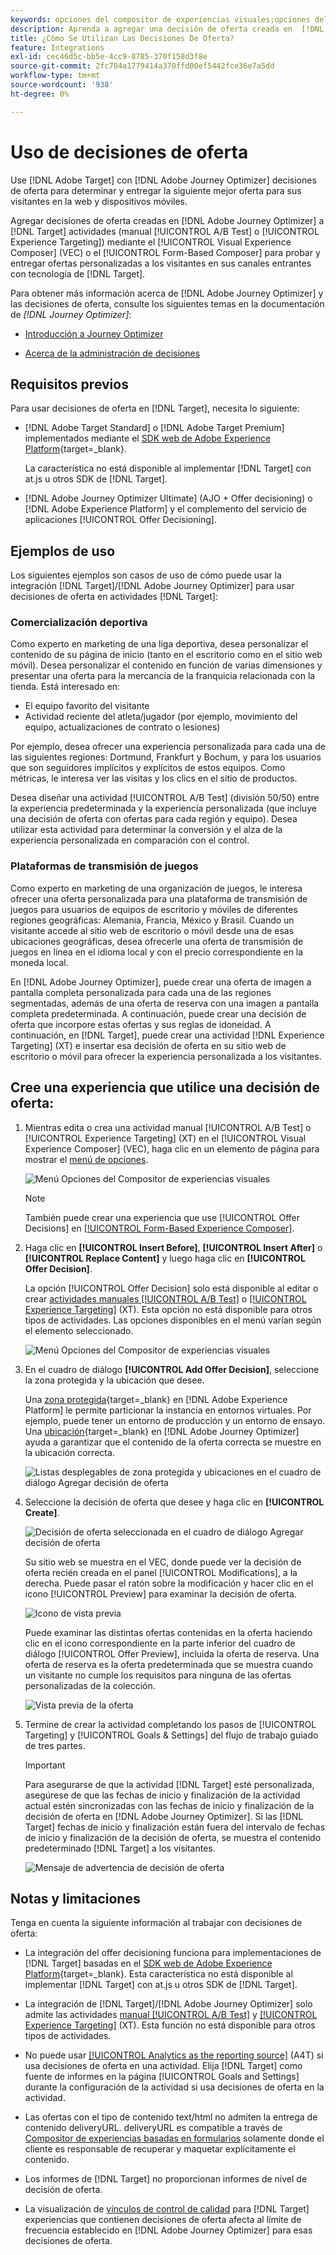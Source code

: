 ```yaml
---
keywords: opciones del compositor de experiencias visuales;opciones del compositor de experiencias;opciones de experiencia;decisión de oferta;offer decisioning;ajo;optimizador de recorridos
description: Aprenda a agregar una decisión de oferta creada en  [!DNL Adobe Journey Optimizer]  a una actividad.
title: ¿Cómo Se Utilizan Las Decisiones De Oferta?
feature: Integrations
exl-id: cec46d5c-bb5e-4cc9-8785-370f158d3f8e
source-git-commit: 2fc704a1779414a370ffd00ef5442fce36e7a5dd
workflow-type: tm+mt
source-wordcount: '938'
ht-degree: 0%

---
```


# Uso de decisiones de oferta

Use [!DNL Adobe Target] con [!DNL Adobe Journey Optimizer] decisiones de oferta para determinar y entregar la siguiente mejor oferta para sus visitantes en la web y dispositivos móviles.

Agregar decisiones de oferta creadas en [!DNL Adobe Journey Optimizer] a [!DNL Target] actividades (manual [!UICONTROL A/B Test] o [!UICONTROL Experience Targeting]) mediante el [!UICONTROL Visual Experience Composer] (VEC) o el [!UICONTROL Form-Based Composer] para probar y entregar ofertas personalizadas a los visitantes en sus canales entrantes con tecnología de [!DNL Target].

Para obtener más información acerca de [!DNL Adobe Journey Optimizer] y las decisiones de oferta, consulte los siguientes temas en la documentación de *[!DNL Journey Optimizer]*:

* [Introducción a Journey Optimizer](https://experienceleague.adobe.com/docs/journey-optimizer/using/get-started/get-started.html)

* [Acerca de la administración de decisiones](https://experienceleague.adobe.com/docs/journey-optimizer/using/offer-decisioning/get-started-decision/starting-offer-decisioning.html?lang=es)

## Requisitos previos  

Para usar decisiones de oferta en [!DNL Target], necesita lo siguiente:

* [!DNL Adobe Target Standard] o [!DNL Adobe Target Premium] implementados mediante el [SDK web de Adobe Experience Platform](https://experienceleague.adobe.com/docs/target-dev/developer/client-side/aep-web-sdk.html?lang=es){target=_blank}.

  La característica no está disponible al implementar [!DNL Target] con at.js u otros SDK de [!DNL Target].

* [!DNL Adobe Journey Optimizer Ultimate] (AJO + Offer decisioning) o [!DNL Adobe Experience Platform] y el complemento del servicio de aplicaciones [!UICONTROL Offer Decisioning].

## Ejemplos de uso

Los siguientes ejemplos son casos de uso de cómo puede usar la integración [!DNL Target]/[!DNL Adobe Journey Optimizer] para usar decisiones de oferta en actividades [!DNL Target]:

### Comercialización deportiva

Como experto en marketing de una liga deportiva, desea personalizar el contenido de su página de inicio (tanto en el escritorio como en el sitio web móvil). Desea personalizar el contenido en función de varias dimensiones y presentar una oferta para la mercancía de la franquicia relacionada con la tienda. Está interesado en:

* El equipo favorito del visitante
* Actividad reciente del atleta/jugador (por ejemplo, movimiento del equipo, actualizaciones de contrato o lesiones)

Por ejemplo, desea ofrecer una experiencia personalizada para cada una de las siguientes regiones: Dortmund, Frankfurt y Bochum, y para los usuarios que son seguidores implícitos y explícitos de estos equipos. Como métricas, le interesa ver las visitas y los clics en el sitio de productos.

Desea diseñar una actividad [!UICONTROL A/B Test] (división 50/50) entre la experiencia predeterminada y la experiencia personalizada (que incluye una decisión de oferta con ofertas para cada región y equipo). Desea utilizar esta actividad para determinar la conversión y el alza de la experiencia personalizada en comparación con el control.

### Plataformas de transmisión de juegos

Como experto en marketing de una organización de juegos, le interesa ofrecer una oferta personalizada para una plataforma de transmisión de juegos para usuarios de equipos de escritorio y móviles de diferentes regiones geográficas: Alemania, Francia, México y Brasil. Cuando un visitante accede al sitio web de escritorio o móvil desde una de esas ubicaciones geográficas, desea ofrecerle una oferta de transmisión de juegos en línea en el idioma local y con el precio correspondiente en la moneda local.

En [!DNL Adobe Journey Optimizer], puede crear una oferta de imagen a pantalla completa personalizada para cada una de las regiones segmentadas, además de una oferta de reserva con una imagen a pantalla completa predeterminada. A continuación, puede crear una decisión de oferta que incorpore estas ofertas y sus reglas de idoneidad. A continuación, en [!DNL Target], puede crear una actividad [!DNL Experience Targeting] (XT) e insertar esa decisión de oferta en su sitio web de escritorio o móvil para ofrecer la experiencia personalizada a los visitantes.

## Cree una experiencia que utilice una decisión de oferta:

1. Mientras edita o crea una actividad manual [!UICONTROL A/B Test] o [!UICONTROL Experience Targeting] (XT) en el [!UICONTROL Visual Experience Composer] (VEC), haga clic en un elemento de página para mostrar el [menú de opciones](/help/main/c-experiences/c-visual-experience-composer/viztarget-options.md).

   ![Menú Opciones del Compositor de experiencias visuales](assets/options-menu1.png)

   >[!NOTE]
   >
   >También puede crear una experiencia que use [!UICONTROL Offer Decisions] en [[!UICONTROL Form-Based Experience Composer]](/help/main/c-experiences/form-experience-composer.md).

1. Haga clic en **[!UICONTROL Insert Before]**, **[!UICONTROL Insert After]** o **[!UICONTROL Replace Content]** y luego haga clic en **[!UICONTROL Offer Decision]**.

   La opción [!UICONTROL Offer Decision] solo está disponible al editar o crear [actividades manuales [!UICONTROL A/B Test]](/help/main/c-activities/t-test-ab/test-ab.md#types) o [[!UICONTROL Experience Targeting]](/help/main/c-activities/t-experience-target/experience-target.md) (XT). Esta opción no está disponible para otros tipos de actividades. Las opciones disponibles en el menú varían según el elemento seleccionado.

   ![Menú Opciones del Compositor de experiencias visuales](assets/options-menu.png)

1. En el cuadro de diálogo **[!UICONTROL Add Offer Decision]**, seleccione la zona protegida y la ubicación que desee.

   Una [zona protegida](https://experienceleague.adobe.com/docs/experience-platform/sandbox/ui/overview.html){target=_blank} en [!DNL Adobe Experience Platform] le permite particionar la instancia en entornos virtuales. Por ejemplo, puede tener un entorno de producción y un entorno de ensayo. Una [ubicación](https://experienceleague.adobe.com/docs/journey-optimizer/using/offer-decisioning/create-components/creating-placements.html){target=_blank} en [!DNL Adobe Journey Optimizer] ayuda a garantizar que el contenido de la oferta correcta se muestre en la ubicación correcta.

   ![Listas desplegables de zona protegida y ubicaciones en el cuadro de diálogo Agregar decisión de oferta](/help/main/c-integrating-target-with-mac/ajo/assets/sandbox-placement.png)

1. Seleccione la decisión de oferta que desee y haga clic en **[!UICONTROL Create]**.

   ![Decisión de oferta seleccionada en el cuadro de diálogo Agregar decisión de oferta](assets/offer-decision.png)

   Su sitio web se muestra en el VEC, donde puede ver la decisión de oferta recién creada en el panel [!UICONTROL Modifications], a la derecha. Puede pasar el ratón sobre la modificación y hacer clic en el icono [!UICONTROL Preview] para examinar la decisión de oferta.

   ![Icono de vista previa](assets/preview-icon.png)

   Puede examinar las distintas ofertas contenidas en la oferta haciendo clic en el icono correspondiente en la parte inferior del cuadro de diálogo [!UICONTROL Offer Preview], incluida la oferta de reserva. Una oferta de reserva es la oferta predeterminada que se muestra cuando un visitante no cumple los requisitos para ninguna de las ofertas personalizadas de la colección.

   ![Vista previa de la oferta](assets/offer-preview.png)

1. Termine de crear la actividad completando los pasos de [!UICONTROL Targeting] y [!UICONTROL Goals & Settings] del flujo de trabajo guiado de tres partes.

   >[!IMPORTANT]
   >
   >Para asegurarse de que la actividad [!DNL Target] esté personalizada, asegúrese de que las fechas de inicio y finalización de la actividad actual estén sincronizadas con las fechas de inicio y finalización de la decisión de oferta en [!DNL Adobe Journey Optimizer]. Si las [!DNL Target] fechas de inicio y finalización están fuera del intervalo de fechas de inicio y finalización de la decisión de oferta, se muestra el contenido predeterminado [!DNL Target] a los visitantes.

   ![Mensaje de advertencia de decisión de oferta](/help/main/c-integrating-target-with-mac/ajo/assets/offer-decision-warning.png)

## Notas y limitaciones

Tenga en cuenta la siguiente información al trabajar con decisiones de oferta:

* La integración del offer decisioning funciona para implementaciones de [!DNL Target] basadas en el [SDK web de Adobe Experience Platform](https://experienceleague.adobe.com/docs/target-dev/developer/client-side/aep-web-sdk.html?lang=es){target=_blank}. Esta característica no está disponible al implementar [!DNL Target] con at.js u otros SDK de [!DNL Target].

* La integración de [!DNL Target]/[!DNL Adobe Journey Optimizer] solo admite las actividades [manual [!UICONTROL A/B Test]](/help/main/c-activities/t-test-ab/test-ab.md#types) y [[!UICONTROL Experience Targeting]](/help/main/c-activities/t-experience-target/experience-target.md) (XT). Esta función no está disponible para otros tipos de actividades.

* No puede usar [[!UICONTROL Analytics as the reporting source]](/help/main/c-integrating-target-with-mac/a4t/a4t.md) (A4T) si usa decisiones de oferta en una actividad. Elija [!DNL Target] como fuente de informes en la página [!UICONTROL Goals and Settings] durante la configuración de la actividad si usa decisiones de oferta en la actividad.

* Las ofertas con el tipo de contenido text/html no admiten la entrega de contenido deliveryURL. deliveryURL es compatible a través de [Compositor de experiencias basadas en formularios](/help/main/c-experiences/form-experience-composer.md) solamente donde el cliente es responsable de recuperar y maquetar explícitamente el contenido.

* Los informes de [!DNL Target] no proporcionan informes de nivel de decisión de oferta.

* La visualización de [vínculos de control de calidad](/help/main/c-activities/c-activity-qa/activity-qa.md) para [!DNL Target] experiencias que contienen decisiones de oferta afecta al límite de frecuencia establecido en [!DNL Adobe Journey Optimizer] para esas decisiones de oferta.

